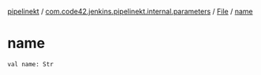 [pipelinekt](../../index.md) / [com.code42.jenkins.pipelinekt.internal.parameters](../index.md) / [File](index.md) / [name](./name.md)

# name

`val name: Str`